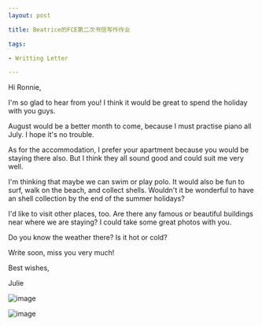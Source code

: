 ```yaml
---
layout: post

title: Beatrice的FCE第二次书信写作作业

tags:

- Writting Letter

---
```


Hi Ronnie,

I'm so glad to hear from you! I think it would be great to spend the holiday with you guys.

August would be a better month to come, because I must practise piano all July. I hope it's no trouble.

As for the accommodation, I prefer your apartment because you would be staying there also. But I think they all sound good and could suit me very well.

I'm thinking that maybe we can swim or play polo. It would also be fun to surf, walk on the beach, and collect shells. Wouldn't it be wonderful to have an shell collection by the end of the summer holidays?

I'd like to visit other places, too. Are there any famous or beautiful buildings near where we are staying? I could take some great photos with you.

Do you know the weather there? Is it hot or cold?

Write soon, miss you very much!

Best wishes,

Julie

![image]({{"/media/201901071.jpg"|absolute_url}})

![image]({{"/media/201901072.jpg"|absolute_url}})


